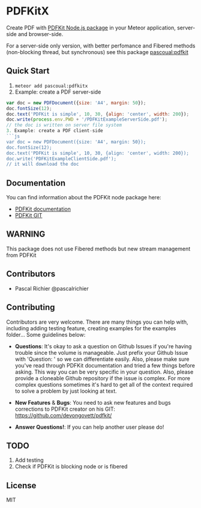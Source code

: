 PDFKitX
============

Create PDF with [PDFKit Node.js package](https://www.npmjs.com/package/pdfkit) in your Meteor application, server-side and browser-side.

For a server-side only version, with better perfomance and Fibered methods
(non-blocking thread, but synchronous) see this package
[pascoual:pdfkit](https://github.com/pascoual/meteor-pdfkit)

## Quick Start
1. `meteor add pascoual:pdfkitx`
2. Example: create a PDF server-side 
```js
var doc = new PDFDocument({size: 'A4', margin: 50});
doc.fontSize(12);
doc.text('PDFKit is simple', 10, 30, {align: 'center', width: 200});
doc.write(process.env.PWD + '/PDFKitExampleServerSide.pdf');
// the doc is written on server file system
3. Example: create a PDF client-side 
```js
var doc = new PDFDocument({size: 'A4', margin: 50});
doc.fontSize(12);
doc.text('PDFKit is simple', 10, 30, {align: 'center', width: 200});
doc.write('PDFKitExampleClientSide.pdf');
// it will download the doc
```

## Documentation
You can find information about the PDFKit node package here:
* [PDFKit
  documentation](https://github.com/devongovett/pdfkit/docs)
* [PDFKit
  GIT](https://github.com/devongovett/pdfkit/)

## WARNING
This package does not use Fibered methods but new stream management from PDFKit

## Contributors
* Pascal Richier @pascalrichier

## Contributing
Contributors are very welcome. There are many things you can help with,
including adding testing feature, creating examples for the examples folder...
Some guidelines below:

* **Questions**: It's okay to ask a question on Github Issues if you're
  having trouble since the volume is manageable. Just prefix your Github Issue with
  'Question: ' so we can differentiate easily. Also, please make sure you've read through
  PDFKit documentation and tried a few things before asking. This way you can be very
  specific in your question. Also, please provide a cloneable Github repository
  if the issue is complex. For more complex questions sometimes it's hard to get all of the context
  required to solve a problem by just looking at text.

* **New Features** & **Bugs**: You need to ask new features and bugs corrections to PDFKit creator
  on his GIT: https://github.com/devongovett/pdfkit/

* **Answer Questions!**: If you can help another user please do!

## TODO
1. Add testing
2. Check if PDFKit is blocking node or is fibered

## License
MIT

